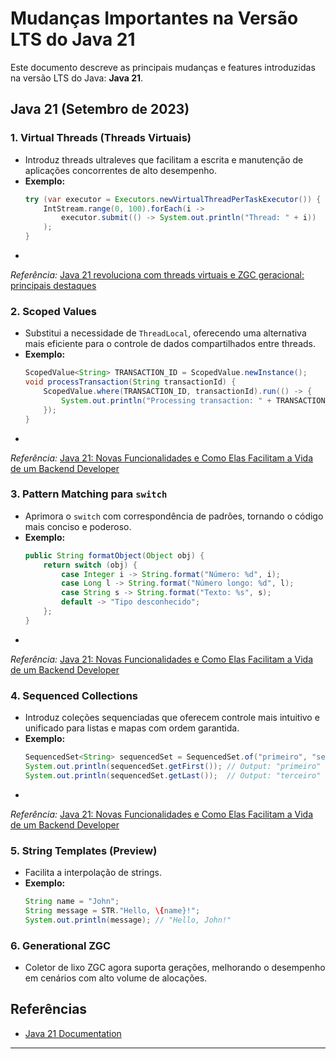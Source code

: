 # Mudanças Importantes na Versão LTS do **Java 21**

Este documento descreve as principais mudanças e features introduzidas na versão LTS do Java:  **Java 21**.

## Java 21 (Setembro de 2023)

### 1. **Virtual Threads (Threads Virtuais)**

- Introduz threads ultraleves que facilitam a escrita e manutenção de aplicações concorrentes de alto desempenho.
- **Exemplo:**
  ```java
  try (var executor = Executors.newVirtualThreadPerTaskExecutor()) {
      IntStream.range(0, 100).forEach(i ->
          executor.submit(() -> System.out.println("Thread: " + i))
      );
  }
  ```
-

*Referência:* [Java 21 revoluciona com threads virtuais e ZGC geracional: principais destaques](https://appmaster.io/pt/news/destaques-geracionais-do-zgc-em-java-21-threads-virtuais)

### 2. **Scoped Values**

- Substitui a necessidade de `ThreadLocal`, oferecendo uma alternativa mais eficiente para o controle de dados
  compartilhados entre threads.
- **Exemplo:**
  ```java
  ScopedValue<String> TRANSACTION_ID = ScopedValue.newInstance();
  void processTransaction(String transactionId) {
      ScopedValue.where(TRANSACTION_ID, transactionId).run(() -> {
          System.out.println("Processing transaction: " + TRANSACTION_ID.get());
      });
  }
  ```
-

*Referência:* [Java 21: Novas Funcionalidades e Como Elas Facilitam a Vida de um Backend Developer](https://medium.com/@matheuspcardoso/java-21-novas-funcionalidades-e-como-elas-facilitam-a-vida-de-um-backend-developer-9b23294431d5)

### 3. **Pattern Matching para `switch`**

- Aprimora o `switch` com correspondência de padrões, tornando o código mais conciso e poderoso.
- **Exemplo:**
  ```java
  public String formatObject(Object obj) {
      return switch (obj) {
          case Integer i -> String.format("Número: %d", i);
          case Long l -> String.format("Número longo: %d", l);
          case String s -> String.format("Texto: %s", s);
          default -> "Tipo desconhecido";
      };
  }
  ```
-

*Referência:* [Java 21: Novas Funcionalidades e Como Elas Facilitam a Vida de um Backend Developer](https://medium.com/@matheuspcardoso/java-21-novas-funcionalidades-e-como-elas-facilitam-a-vida-de-um-backend-developer-9b23294431d5)

### 4. **Sequenced Collections**

- Introduz coleções sequenciadas que oferecem controle mais intuitivo e unificado para listas e mapas com ordem
  garantida.
- **Exemplo:**
  ```java
  SequencedSet<String> sequencedSet = SequencedSet.of("primeiro", "segundo", "terceiro");
  System.out.println(sequencedSet.getFirst()); // Output: "primeiro"
  System.out.println(sequencedSet.getLast());  // Output: "terceiro"
  ```
-

*Referência:* [Java 21: Novas Funcionalidades e Como Elas Facilitam a Vida de um Backend Developer](https://medium.com/@matheuspcardoso/java-21-novas-funcionalidades-e-como-elas-facilitam-a-vida-de-um-backend-developer-9b23294431d5)

### 5. **String Templates (Preview)**

- Facilita a interpolação de strings.
- **Exemplo:**
  ```java
  String name = "John";
  String message = STR."Hello, \{name}!";
  System.out.println(message); // "Hello, John!"
  ```

### 6. **Generational ZGC**

- Coletor de lixo ZGC agora suporta gerações, melhorando o desempenho em cenários com alto volume de alocações.


## Referências

- [Java 21 Documentation](https://docs.oracle.com/en/java/javase/21/)

---

